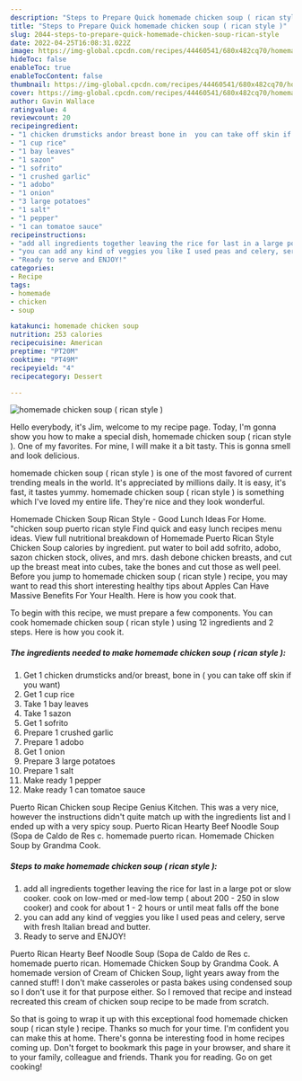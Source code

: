 ```yaml
---
description: "Steps to Prepare Quick homemade chicken soup ( rican style )"
title: "Steps to Prepare Quick homemade chicken soup ( rican style )"
slug: 2044-steps-to-prepare-quick-homemade-chicken-soup-rican-style
date: 2022-04-25T16:08:31.022Z
image: https://img-global.cpcdn.com/recipes/44460541/680x482cq70/homemade-chicken-soup-rican-style-recipe-main-photo.jpg
hideToc: false
enableToc: true
enableTocContent: false
thumbnail: https://img-global.cpcdn.com/recipes/44460541/680x482cq70/homemade-chicken-soup-rican-style-recipe-main-photo.jpg
cover: https://img-global.cpcdn.com/recipes/44460541/680x482cq70/homemade-chicken-soup-rican-style-recipe-main-photo.jpg
author: Gavin Wallace
ratingvalue: 4
reviewcount: 20
recipeingredient:
- "1 chicken drumsticks andor breast bone in  you can take off skin if you want"
- "1 cup rice"
- "1 bay leaves"
- "1 sazon"
- "1 sofrito"
- "1 crushed garlic"
- "1 adobo"
- "1 onion"
- "3 large potatoes"
- "1 salt"
- "1 pepper"
- "1 can tomatoe sauce"
recipeinstructions:
- "add all ingredients together leaving the rice for last in a large pot or slow cooker. cook on low-med or med-low temp ( about 200 - 250 in slow cooker) and cook for about 1 - 2 hours or until meat falls off the bone"
- "you can add any kind of veggies you like I used peas and celery, serve with fresh Italian bread and butter."
- "Ready to serve and ENJOY!"
categories:
- Recipe
tags:
- homemade
- chicken
- soup

katakunci: homemade chicken soup 
nutrition: 253 calories
recipecuisine: American
preptime: "PT20M"
cooktime: "PT49M"
recipeyield: "4"
recipecategory: Dessert

---
```



![homemade chicken soup ( rican style )](https://img-global.cpcdn.com/recipes/44460541/680x482cq70/homemade-chicken-soup-rican-style-recipe-main-photo.jpg)

Hello everybody, it's Jim, welcome to my recipe page. Today, I'm gonna show you how to make a special dish, homemade chicken soup ( rican style ). One of my favorites. For mine, I will make it a bit tasty. This is gonna smell and look delicious.

homemade chicken soup ( rican style ) is one of the most favored of current trending meals in the world. It's appreciated by millions daily. It is easy, it's fast, it tastes yummy. homemade chicken soup ( rican style ) is something which I've loved my entire life. They're nice and they look wonderful.

Homemade Chicken Soup Rican Style - Good Lunch Ideas For Home. &#34;chicken soup puerto rican style Find quick and easy lunch recipes menu ideas. View full nutritional breakdown of Homemade Puerto Rican Style Chicken Soup calories by ingredient. put water to boil add sofrito, adobo, sazon chicken stock, olives, and mrs. dash debone chicken breasts, and cut up the breast meat into cubes, take the bones and cut those as well peel. Before you jump to homemade chicken soup ( rican style ) recipe, you may want to read this short interesting healthy tips about Apples Can Have Massive Benefits For Your Health. Here is how you cook that.


To begin with this recipe, we must prepare a few components. You can cook homemade chicken soup ( rican style ) using 12 ingredients and 2 steps. Here is how you cook it.

<!--inarticleads1-->

##### The ingredients needed to make homemade chicken soup ( rican style ):

1. Get 1 chicken drumsticks and/or breast, bone in ( you can take off skin if you want)
1. Get 1 cup rice
1. Take 1 bay leaves
1. Take 1 sazon
1. Get 1 sofrito
1. Prepare 1 crushed garlic
1. Prepare 1 adobo
1. Get 1 onion
1. Prepare 3 large potatoes
1. Prepare 1 salt
1. Make ready 1 pepper
1. Make ready 1 can tomatoe sauce


Puerto Rican Chicken soup Recipe Genius Kitchen. This was a very nice, however the instructions didn&#39;t quite match up with the ingredients list and I ended up with a very spicy soup. Puerto Rican Hearty Beef Noodle Soup (Sopa de Caldo de Res c. homemade puerto rican. Homemade Chicken Soup by Grandma Cook. 

<!--inarticleads2-->

##### Steps to make homemade chicken soup ( rican style ):

1. add all ingredients together leaving the rice for last in a large pot or slow cooker. cook on low-med or med-low temp ( about 200 - 250 in slow cooker) and cook for about 1 - 2 hours or until meat falls off the bone
1. you can add any kind of veggies you like I used peas and celery, serve with fresh Italian bread and butter.
1. Ready to serve and ENJOY!

Puerto Rican Hearty Beef Noodle Soup (Sopa de Caldo de Res c. homemade puerto rican. Homemade Chicken Soup by Grandma Cook. A homemade version of Cream of Chicken Soup, light years away from the canned stuff! I don&#39;t make casseroles or pasta bakes using condensed soup so I don&#39;t use it for that purpose either. So I removed that recipe and instead recreated this cream of chicken soup recipe to be made from scratch. 

So that is going to wrap it up with this exceptional food homemade chicken soup ( rican style ) recipe. Thanks so much for your time. I'm confident you can make this at home. There's gonna be interesting food in home recipes coming up. Don't forget to bookmark this page in your browser, and share it to your family, colleague and friends. Thank you for reading. Go on get cooking!
